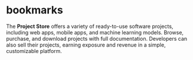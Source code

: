 # bookmarks
The **Project Store** offers a variety of ready-to-use software projects, including web apps, mobile apps, and machine learning models. Browse, purchase, and download projects with full documentation. Developers can also sell their projects, earning exposure and revenue in a simple, customizable platform.
